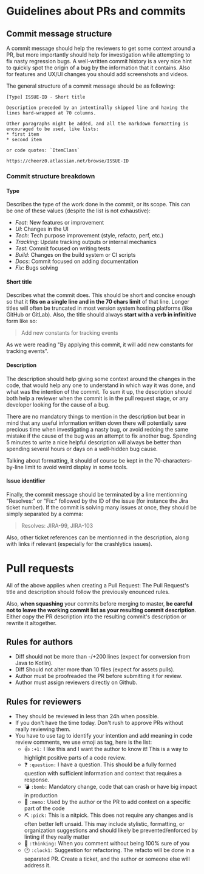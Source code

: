 # Guidelines about PRs and commits

## Commit message structure

A commit message should help the reviewers to get some context around a PR, but more importantly should help for investigation while attempting to fix nasty regression bugs.
A well-written commit history is a very nice hint to quickly spot the origin of a bug by the information that it contains.
Also for features and UX/UI changes you should add screenshots and videos.

The general structure of a commit message should be as following:
```
[Type] ISSUE-ID - Short title

Description preceded by an intentinally skipped line and having the
lines hard-wrapped at 70 columns.

Other paragraphs might be added, and all the markdown formatting is
encouraged to be used, like lists:
* first item
* second item

or code quotes: `ItemClass`

https://cheerz0.atlassian.net/browse/ISSUE-ID
```

### Commit structure breakdown

#### Type

Describes the type of the work done in the commit, or its scope.
This can be one of these values (despite the list is not exhaustive):

* *Feat*: New features or improvement
* *UI*: Changes in the UI
* *Tech*: Tech purpose improvement (style, refacto, perf, etc.)
* *Tracking*: Update tracking outputs or internal mechanics
* *Test*: Commit focused on writing tests
* *Build*: Changes on the build system or CI scripts
* *Docs*: Commit focused on adding documentation
* *Fix*: Bugs solving

#### Short title

Describes what the commit does. This should be short and concise enough so that it **fits on a single line and in the 70 chars limit** of that line. Longer titles will often be truncated in most version system hosting platforms (like GitHub or GitLab).
Also, the title should always **start with a verb in infinitive** form like so:
> Add new constants for tracking events

As we were reading "By applying this commit, it will add new constants for tracking events".

#### Description

The description should help giving some context around the changes in the code, that would help any one to understand in which way it was done, and what was the intention of the commit. To sum it up, the description should both help a reviewer when the commit is in the pull request stage, or any developer looking for the cause of a bug.

There are no mandatory things to mention in the description but bear in mind that any useful information written down there will potentially save precious time when investigating a nasty bug, or avoid redoing the same mistake if the cause of the bug was an attempt to fix another bug. Spending 5 minutes to write a nice helpful description will always be better than spending several hours or days on a well-hidden bug cause.

Talking about formatting, it should of course be kept in the 70-characters-by-line limit to avoid weird display in some tools.

#### Issue identifier

Finally, the commit message should be terminated by a line mentionning "Resolves:" or "Fix:" followed by the ID of the issue (for instance the Jira ticket number). If the commit is solving many issues at once, they should be simply separated by a comma:

> Resolves: JIRA-99, JIRA-103

Also, other ticket references can be mentionned in the description, along with links if relevant (especially for the crashlytics issues).

# Pull requests

All of the above applies when creating a Pull Request:
The Pull Request's title and description should follow the previously enounced rules.

Also, **when squashing** your commits before merging to master, **be careful not to leave the working commit list as your resulting commit description**.
Either copy the PR description into the resulting commit's description or rewrite it altogether.

## Rules for authors
* Diff should not be more than -/+200 lines (expect for conversion from Java to Kotlin).
* Diff Should not alter more than 10 files (expect for assets pulls).
* Author must be proofreaded the PR before submitting it for review.
* Author must assign reviewers directly on Github.

## Rules for reviewers
* They should be reviewed in less than 24h when possible.
* If you don't have the time today. Don't rush to approve PRs without really reviewing them.
* You have to use tag to identify your intention and add meaning in code review comments, we use emoji as tag, here is the list: 
  * 👍  `:+1:`        I like this and I want the author to know it! This is a way to highlight positive parts of a code review.
  * ❓  `:question:`  I have a question. This should be a fully formed question with sufficient information and context that requires a response.
  * 💣  `:bomb:`      Mandatory change, code that can crash or have big impact in production
  * 📝  `:memo:`      Used by the author or the PR to add context on a specific part of the code
  * ⛏️  `:pick:`      This is a nitpick. This does not require any changes and is often better left unsaid. This may include stylistic, formatting, or organization suggestions and should likely be prevented/enforced by linting if they really matter
  * 🤔  `:thinking:`  When you comment without being 100% sure of you
  * 🕐  `:clock1:`    Suggestion for refactoring. The refacto will be done in a separated PR. Create a ticket, and the author or someone else will address it.
